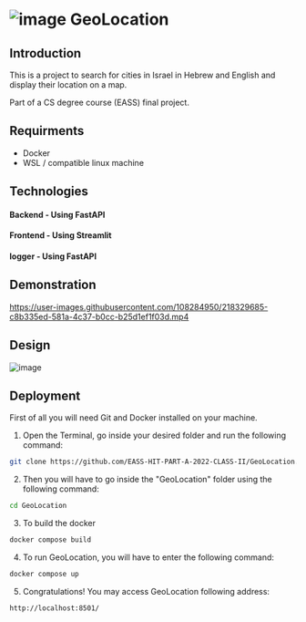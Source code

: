 # ![image](https://user-images.githubusercontent.com/108284950/218310916-06c816d9-47c6-4afe-bb4b-a853b0d09cb1.png)                              GeoLocation  


## Introduction
This is a project to search for cities in Israel in Hebrew and English and display their location on a map.

Part of a CS degree course (EASS) final project.


## Requirments
-	Docker
-	WSL / compatible linux machine


## Technologies
#### Backend - Using FastAPI

#### Frontend - Using Streamlit

#### logger - Using FastAPI


## Demonstration

https://user-images.githubusercontent.com/108284950/218329685-c8b335ed-581a-4c37-b0cc-b25d1ef1f03d.mp4

## Design

![image](https://user-images.githubusercontent.com/108284950/218311174-94b950ef-1a62-4106-94ab-7136b25d63d5.png)


## Deployment
First of all you will need Git and Docker installed on your machine.
1.	Open the Terminal, go inside your desired folder and run the following command:
```bash
git clone https://github.com/EASS-HIT-PART-A-2022-CLASS-II/GeoLocation.git
```
2.	Then you will have to go inside the "GeoLocation" folder using the following command:
```bash
cd GeoLocation
```
3.	To build the docker
```bash
docker compose build
```
4.	To run GeoLocation, you will have to enter the following command:
```bash
docker compose up
```
5.	Congratulations! You may access GeoLocation following address:
```bash
http://localhost:8501/
```




